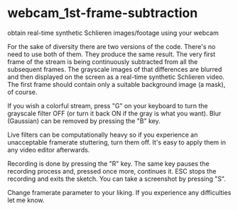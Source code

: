 # webcam_1st-frame-subtraction
obtain real-time synthetic Schlieren images/footage using your webcam

For the sake of diversity there are two versions of the code. There's no need to use both of them. They produce the same result.
The very first frame of the stream is being continuously subtracted from all the subsequent frames. The grayscale images of that differences are blurred and then displayed on the screen as a real-time synthetic Schlieren video. The first frame should contain only a suitable background image (a mask), of course.

If you wish a colorful stream, press "G" on your keyboard to turn the grayscale filter OFF (or turn it back ON if the gray is what you want).
Blur (Gaussian) can be removed by pressing the "B" key.

Live filters can be computationally heavy so if you experience an unacceptable framerate stuttering, turn them off. It's easy to apply them in any video editor afterwards.

Recording is done by pressing the "R" key. The same key pauses the recording process and, pressed once more, continues it. ESC stops the recording and exits the sketch.
You can take a screenshot by pressing "S".

Change framerate parameter to your liking.
If you experience any difficulties let me know.


